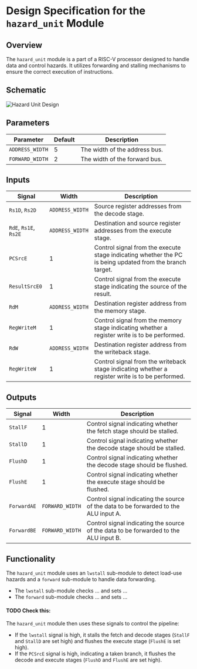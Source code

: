 # Design Specification for the `hazard_unit` Module

## Overview
The `hazard_unit` module is a part of a RISC-V processor designed to handle data and control hazards. It utilizes forwarding and stalling mechanisms to ensure the correct execution of instructions.

## Schematic

![Hazard Unit Design](https://github.com/SanjitRaman/Team-10-RISC-V/blob/vbuddy-pipelining-tests/images/HazardUnit.png)

## Parameters

| Parameter       | Default | Description                                      |
|-----------------|---------|--------------------------------------------------|
| `ADDRESS_WIDTH` | 5       | The width of the address bus.                    |
| `FORWARD_WIDTH` | 2       | The width of the forward bus.                    |


## Inputs
| Signal        | Width | Description                                                                                     |
|---------------|-------|-------------------------------------------------------------------------------------------------|
| `Rs1D`, `Rs2D`|   `ADDRESS_WIDTH`   | Source register addresses from the decode stage.                                                |
| `RdE`, `Rs1E`, `Rs2E` |  `ADDRESS_WIDTH`     | Destination and source register addresses from the execute stage.                              |
| `PCSrcE`      |  1    | Control signal from the execute stage indicating whether the PC is being updated from the branch target. |
| `ResultSrcE0` |   1    | Control signal from the execute stage indicating the source of the result.                     |
| `RdM`         |   `ADDRESS_WIDTH`   | Destination register address from the memory stage.                                             |
| `RegWriteM`   |   1   | Control signal from the memory stage indicating whether a register write is to be performed.   |
| `RdW`         |   `ADDRESS_WIDTH`    | Destination register address from the writeback stage.                                         |
| `RegWriteW`   |  1     | Control signal from the writeback stage indicating whether a register write is to be performed.|

## Outputs
| Signal       | Width | Description                                                                                     |
|--------------|-------|-------------------------------------------------------------------------------------------------|
| `StallF`     |   1   | Control signal indicating whether the fetch stage should be stalled.                            |
| `StallD`     |   1   | Control signal indicating whether the decode stage should be stalled.                           |
| `FlushD`     |   1   | Control signal indicating whether the decode stage should be flushed.                           |
| `FlushE`     |   1   | Control signal indicating whether the execute stage should be flushed.                          |
| `ForwardAE`  |   `FORWARD_WIDTH`   | Control signal indicating the source of the data to be forwarded to the ALU input A.            |
| `ForwardBE`  |   `FORWARD_WIDTH`   | Control signal indicating the source of the data to be forwarded to the ALU input B.            |

## Functionality
The `hazard_unit` module uses an `lwstall` sub-module to detect load-use hazards and a `forward` sub-module to handle data forwarding.

- The `lwstall` sub-module checks ... and sets ...
- The `forward` sub-module checks ... and sets ...

#### TODO Check this:
The `hazard_unit` module then uses these signals to control the pipeline:

- If the `lwstall` signal is high, it stalls the fetch and decode stages (`StallF` and `StallD` are set high) and flushes the execute stage (`FlushE` is set high).
- If the `PCSrcE` signal is high, indicating a taken branch, it flushes the decode and execute stages (`FlushD` and `FlushE` are set high).
